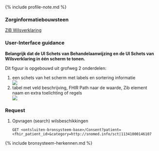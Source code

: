 {% include profile-note.md %}

### Zorginformatiebouwsteen

[ZIB Wilsverklaring](https://zibs.nl/wiki/Wilsverklaring-v3.1(2017NL))

### User-Interface guidance
**Belangrijk dat de UI Schets van Behandelaanwijzing en de UI Schets van Wilsverklaring in één scherm te tonen.**

Dit figuur is opgebouwd uit grofweg 2 onderdelen:
1. een schets van het scherm met labels en sortering informatie
    <div style="clear:both;"><img src="UI-Schets-BehandelAanwijzingenWilsverklaring2.png" class="figure-img img-responsive img-rounded center-block"></div>
1. tabel met veld beschrijving, FHIR Path naar de waarde, Zib element naam en extra toelichting of regels
    <div style="clear:both;"><img src="tabel-UI-Schets-BehandelAanwijzingenWilsverklaring2.png" class="figure-img img-responsive img-rounded center-block"></div>

### Request

1. Opvragen (search) wilsbeschikkingen

    `GET <ontsluiten-bronsysteem-base>/Consent?patient=<fhir_patient_id>&category=http://snomed.info/sct|11341000146107`

{% include bronsysteem-herkennen.md %}